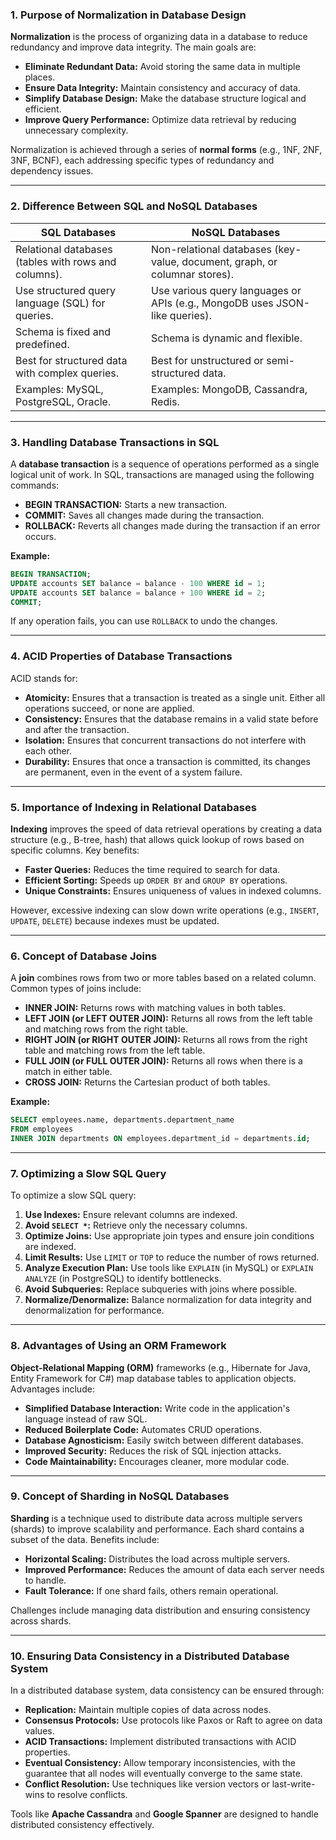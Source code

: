 ### 1. Purpose of Normalization in Database Design

**Normalization** is the process of organizing data in a database to reduce redundancy and improve data integrity. The main goals are:
- **Eliminate Redundant Data:** Avoid storing the same data in multiple places.
- **Ensure Data Integrity:** Maintain consistency and accuracy of data.
- **Simplify Database Design:** Make the database structure logical and efficient.
- **Improve Query Performance:** Optimize data retrieval by reducing unnecessary complexity.

Normalization is achieved through a series of **normal forms** (e.g., 1NF, 2NF, 3NF, BCNF), each addressing specific types of redundancy and dependency issues.

---

### 2. Difference Between SQL and NoSQL Databases

| **SQL Databases** | **NoSQL Databases** |
|--------------------|---------------------|
| Relational databases (tables with rows and columns). | Non-relational databases (key-value, document, graph, or columnar stores). |
| Use structured query language (SQL) for queries. | Use various query languages or APIs (e.g., MongoDB uses JSON-like queries). |
| Schema is fixed and predefined. | Schema is dynamic and flexible. |
| Best for structured data with complex queries. | Best for unstructured or semi-structured data. |
| Examples: MySQL, PostgreSQL, Oracle. | Examples: MongoDB, Cassandra, Redis. |

---

### 3. Handling Database Transactions in SQL

A **database transaction** is a sequence of operations performed as a single logical unit of work. In SQL, transactions are managed using the following commands:
- **BEGIN TRANSACTION:** Starts a new transaction.
- **COMMIT:** Saves all changes made during the transaction.
- **ROLLBACK:** Reverts all changes made during the transaction if an error occurs.

**Example:**
```sql
BEGIN TRANSACTION;
UPDATE accounts SET balance = balance - 100 WHERE id = 1;
UPDATE accounts SET balance = balance + 100 WHERE id = 2;
COMMIT;
```
If any operation fails, you can use `ROLLBACK` to undo the changes.

---

### 4. ACID Properties of Database Transactions

ACID stands for:
- **Atomicity:** Ensures that a transaction is treated as a single unit. Either all operations succeed, or none are applied.
- **Consistency:** Ensures that the database remains in a valid state before and after the transaction.
- **Isolation:** Ensures that concurrent transactions do not interfere with each other.
- **Durability:** Ensures that once a transaction is committed, its changes are permanent, even in the event of a system failure.

---

### 5. Importance of Indexing in Relational Databases

**Indexing** improves the speed of data retrieval operations by creating a data structure (e.g., B-tree, hash) that allows quick lookup of rows based on specific columns. Key benefits:
- **Faster Queries:** Reduces the time required to search for data.
- **Efficient Sorting:** Speeds up `ORDER BY` and `GROUP BY` operations.
- **Unique Constraints:** Ensures uniqueness of values in indexed columns.

However, excessive indexing can slow down write operations (e.g., `INSERT`, `UPDATE`, `DELETE`) because indexes must be updated.

---

### 6. Concept of Database Joins

A **join** combines rows from two or more tables based on a related column. Common types of joins include:
- **INNER JOIN:** Returns rows with matching values in both tables.
- **LEFT JOIN (or LEFT OUTER JOIN):** Returns all rows from the left table and matching rows from the right table.
- **RIGHT JOIN (or RIGHT OUTER JOIN):** Returns all rows from the right table and matching rows from the left table.
- **FULL JOIN (or FULL OUTER JOIN):** Returns all rows when there is a match in either table.
- **CROSS JOIN:** Returns the Cartesian product of both tables.

**Example:**
```sql
SELECT employees.name, departments.department_name
FROM employees
INNER JOIN departments ON employees.department_id = departments.id;
```

---

### 7. Optimizing a Slow SQL Query

To optimize a slow SQL query:
1. **Use Indexes:** Ensure relevant columns are indexed.
2. **Avoid `SELECT *`:** Retrieve only the necessary columns.
3. **Optimize Joins:** Use appropriate join types and ensure join conditions are indexed.
4. **Limit Results:** Use `LIMIT` or `TOP` to reduce the number of rows returned.
5. **Analyze Execution Plan:** Use tools like `EXPLAIN` (in MySQL) or `EXPLAIN ANALYZE` (in PostgreSQL) to identify bottlenecks.
6. **Avoid Subqueries:** Replace subqueries with joins where possible.
7. **Normalize/Denormalize:** Balance normalization for data integrity and denormalization for performance.

---

### 8. Advantages of Using an ORM Framework

**Object-Relational Mapping (ORM)** frameworks (e.g., Hibernate for Java, Entity Framework for C#) map database tables to application objects. Advantages include:
- **Simplified Database Interaction:** Write code in the application's language instead of raw SQL.
- **Reduced Boilerplate Code:** Automates CRUD operations.
- **Database Agnosticism:** Easily switch between different databases.
- **Improved Security:** Reduces the risk of SQL injection attacks.
- **Code Maintainability:** Encourages cleaner, more modular code.

---

### 9. Concept of Sharding in NoSQL Databases

**Sharding** is a technique used to distribute data across multiple servers (shards) to improve scalability and performance. Each shard contains a subset of the data. Benefits include:
- **Horizontal Scaling:** Distributes the load across multiple servers.
- **Improved Performance:** Reduces the amount of data each server needs to handle.
- **Fault Tolerance:** If one shard fails, others remain operational.

Challenges include managing data distribution and ensuring consistency across shards.

---

### 10. Ensuring Data Consistency in a Distributed Database System

In a distributed database system, data consistency can be ensured through:
- **Replication:** Maintain multiple copies of data across nodes.
- **Consensus Protocols:** Use protocols like Paxos or Raft to agree on data values.
- **ACID Transactions:** Implement distributed transactions with ACID properties.
- **Eventual Consistency:** Allow temporary inconsistencies, with the guarantee that all nodes will eventually converge to the same state.
- **Conflict Resolution:** Use techniques like version vectors or last-write-wins to resolve conflicts.

Tools like **Apache Cassandra** and **Google Spanner** are designed to handle distributed consistency effectively.
